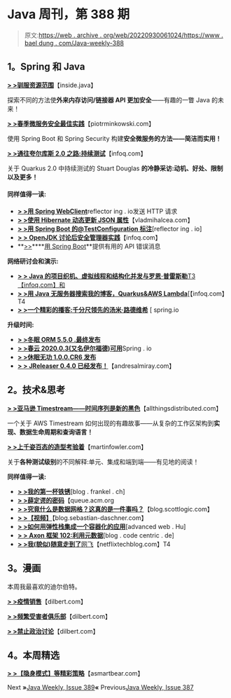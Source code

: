 # Java 周刊，第 388 期

> 原文:[https://web . archive . org/web/20220930061024/https://www . bael dung . com/Java-weekly-388](https://web.archive.org/web/20220930061024/https://www.baeldung.com/java-weekly-388)

## **1。Spring 和 Java**

[**> >驯服资源范围**](https://web.archive.org/web/20220703153628/https://inside.java/2021/05/28/taming-resource-scopes/)【inside.java】

探索不同的方法使**外来内存访问/链接器 API 更加安全**——有趣的一瞥 Java 的未来！

[**> >春季微服务安全最佳实践**](https://web.archive.org/web/20220703153628/https://piotrminkowski.com/2021/05/26/spring-microservices-security-best-practices/)【piotrminkowski.com】

使用 Spring Boot 和 Spring Security 构建**安全微服务的方法——简洁而实用！**

[**> >通往夸尔库斯 2.0 之路:持续测试**](https://web.archive.org/web/20220703153628/https://www.infoq.com/news/2021/05/quarkus-2-0-continous-testing/)【infoq.com】

关于 Quarkus 2.0 中持续测试的 Stuart Douglas **的冷静采访:动机、好处、限制以及更多！**

#### **同样值得一读:**

*   [**> >用 Spring WebClient**](https://web.archive.org/web/20220703153628/https://reflectoring.io/spring-webclient/)reflector ing . io发送 HTTP 请求
*   [**> >使用 Hibernate 动态更新 JSON 属性**](https://web.archive.org/web/20220703153628/https://vladmihalcea.com/hibernate-dynamic-update-json-properties/)【vladmihalcea.com】
*   [**> >用 Spring Boot 的@TestConfiguration 标注**](https://web.archive.org/web/20220703153628/https://reflectoring.io/spring-boot-testconfiguration/)[reflector ing . io]
*   [**> > OpenJDK 讨论后安全管理器实践**](https://web.archive.org/web/20220703153628/https://www.infoq.com/news/2021/06/openjdk-post-securitymanager/)【infoq.com】
*   **[>>](https://web.archive.org/web/20220703153628/https://www.mscharhag.com/spring/rest-api-error-messages)****[用 Spring Boot](https://web.archive.org/web/20220703153628/https://www.mscharhag.com/spring/rest-api-error-messages)**提供有用的 API 错误消息

**网络研讨会和演示:**

*   [**> > Java 的项目织机、虚拟线程和结构化并发与罗恩·普雷斯勒**T3【infoq.com】和](https://web.archive.org/web/20220703153628/https://www.infoq.com/podcasts/java-project-loom/)
*   [**> >用 Java 无服务器搜索我的博客，Quarkus&AWS Lambda**](https://web.archive.org/web/20220703153628/https://www.infoq.com/presentations/quarkus-java-serverless/)[【infoq.com】T4
*   [**> >一个精彩的播客:千分尺领先的汤米·路德维希**](https://web.archive.org/web/20220703153628/https://spring.io/blog/2021/05/27/a-bootiful-podcast-micrometer-lead-tommy-ludwig) [ spring.io

**升级时间:**

*   [**> >冬眠 ORM 5.5.0 .最终发布**](https://web.archive.org/web/20220703153628/https://in.relation.to/2021/06/02/hibernate-orm-550-final-release/)
*   [**> >春云 2020.0.3(又名伊尔福德)可用**](https://web.archive.org/web/20220703153628/https://spring.io/blog/2021/05/28/spring-cloud-2020-0-3-aka-ilford-is-available)Spring . io
*   [**> >休眠无功 1.0.0.CR6 发布**](https://web.archive.org/web/20220703153628/https://in.relation.to/2021/06/02/hibernate-reactive-1_0_0_CR6/)
*   [**> > JReleaser 0.4.0 已经发布！**](https://web.archive.org/web/20220703153628/https://andresalmiray.com/jreleaser-0-4-0-has-been-released/)【andresalmiray.com】

## **2。技术&思考**

[**> >亚马逊 Timestream——时间序列是新的黑色**](https://web.archive.org/web/20220703153628/https://www.allthingsdistributed.com/2021/06/amazon-timestream-time-series-is-the-new-black.html)【allthingsdistributed.com】

一个关于 AWS Timestream 如何出现的有趣故事——从复杂的工作区架构到**实现、数据生命周期和查询语言！**

[**> >上千姿百态的造型考验着**](https://web.archive.org/web/20220703153628/https://martinfowler.com/articles/2021-test-shapes.html)【martinfowler.com】

关于**各种测试级别**的不同解释:单元、集成和端到端——有见地的阅读！

**同样值得一读:**

*   [**> >我的第一杯铁锈**](https://web.archive.org/web/20220703153628/https://blog.frankel.ch/start-rust/1/)[blog . frankel . ch]
*   [**> >薛定谔的密码**](https://web.archive.org/web/20220703153628/https://queue.acm.org/detail.cfm?id=3468263)【queue.acm.org
*   [**> >究竟什么是数据网格？这真的是一件事吗？**](https://web.archive.org/web/20220703153628/https://blog.scottlogic.com/2021/05/28/what-actually-is-a-data-mesh-and-is-it-really-a-thing.html)【blog.scottlogic.com】
*   [**> >【视频】**](https://web.archive.org/web/20220703153628/https://blog.sebastian-daschner.com/entries/effective-bash-scripting-developers)【blog.sebastian-daschner.com】
*   [**> >如何用弹性栈集成一个容器化的应用**](https://web.archive.org/web/20220703153628/https://advancedweb.hu/how-to-integrate-a-containerized-application-with-the-elastic-stack/)[advanced web . Hu]
*   [**> > Axon 框架 102:利用元数据**](https://web.archive.org/web/20220703153628/https://blog.codecentric.de/en/2021/05/axon-framework-102-taking-advantage-of-metadata/)[blog . code centric . de]
*   [**> >我(貌似)随意走到了**网飞](https://web.archive.org/web/20220703153628/https://netflixtechblog.com/my-seemingly-random-walk-to-netflix-293d952953fa)【netflixtechblog.com】T4

## **3。漫画**

本周我最喜欢的迪尔伯特。

[**> >疫情销售**](https://web.archive.org/web/20220703153628/https://dilbert.com/strip/2021-06-03)【dilbert.com】

[**> >频繁受害者俱乐部**](https://web.archive.org/web/20220703153628/https://dilbert.com/strip/2021-05-30)【dilbert.com】

[**> >禁止政治讨论**](https://web.archive.org/web/20220703153628/https://dilbert.com/strip/2021-06-02)【dilbert.com】

## **4。本周精选**

**[> >【隐身模式】等精彩策略](https://web.archive.org/web/20220703153628/https://blog.asmartbear.com/stealth-mode.html)**【asmartbear.com】

Next **»**[Java Weekly, Issue 389](/web/20220703153628/https://www.baeldung.com/java-weekly-389)**«** Previous[Java Weekly, Issue 387](/web/20220703153628/https://www.baeldung.com/java-weekly-387)